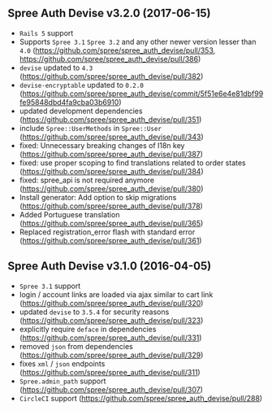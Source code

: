 ## Spree Auth Devise v3.2.0 (2017-06-15)

* `Rails 5` support
* Supports `Spree 3.1` `Spree 3.2` and any other newer version lesser than `4.0` (https://github.com/spree/spree_auth_devise/pull/353, https://github.com/spree/spree_auth_devise/pull/386)
* `devise` updated to `4.3` (https://github.com/spree/spree_auth_devise/pull/382)
* `devise-encryptable` updated to `0.2.0` (https://github.com/spree/spree_auth_devise/commit/5f51e6e4e81dbf99fe95848dbd4fa9cba03b6910)
* updated development dependencies (https://github.com/spree/spree_auth_devise/pull/351)
* include `Spree::UserMethods` in `Spree::User` (https://github.com/spree/spree_auth_devise/pull/343)
* fixed: Unnecessary breaking changes of I18n key (https://github.com/spree/spree_auth_devise/pull/387)
* fixed: use proper scoping to find translations related to order states (https://github.com/spree/spree_auth_devise/pull/384)
* fixed: spree_api is not required anymore (https://github.com/spree/spree_auth_devise/pull/380)
* Install generator: Add option to skip migrations (https://github.com/spree/spree_auth_devise/pull/378)
* Added Portuguese translation (https://github.com/spree/spree_auth_devise/pull/365)
* Replaced registration_error flash with standard error (https://github.com/spree/spree_auth_devise/pull/361)

## Spree Auth Devise v3.1.0 (2016-04-05)

* `Spree 3.1` support
* login / account links are loaded via ajax similar to cart link (https://github.com/spree/spree_auth_devise/pull/320)
* updated `devise` to `3.5.4` for security reasons (https://github.com/spree/spree_auth_devise/pull/323)
* explicitly require `deface` in dependencies (https://github.com/spree/spree_auth_devise/pull/331)
* removed `json` from dependencies (https://github.com/spree/spree_auth_devise/pull/329)
* fixes `xml` / `json` endpoints (https://github.com/spree/spree_auth_devise/pull/311)
* `Spree.admin_path` support (https://github.com/spree/spree_auth_devise/pull/307)
* `CircleCI` support (https://github.com/spree/spree_auth_devise/pull/288)
